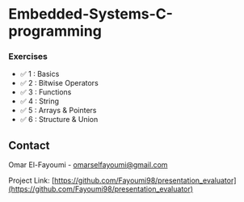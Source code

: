 # Embedded-Systems-C-programming


### Exercises
* ✅ 1 : Basics
* ✅ 2 : Bitwise Operators
* ✅ 3 : Functions
* ✅ 4 : String
* ✅ 5 : Arrays & Pointers
* ✅ 6 : Structure & Union




<!-- CONTACT -->
## Contact

Omar El-Fayoumi - omarselfayoumi@gmail.com

Project Link: [https://github.com/Fayoumi98/presentation_evaluator](https://github.com/Fayoumi98/presentation_evaluator)
